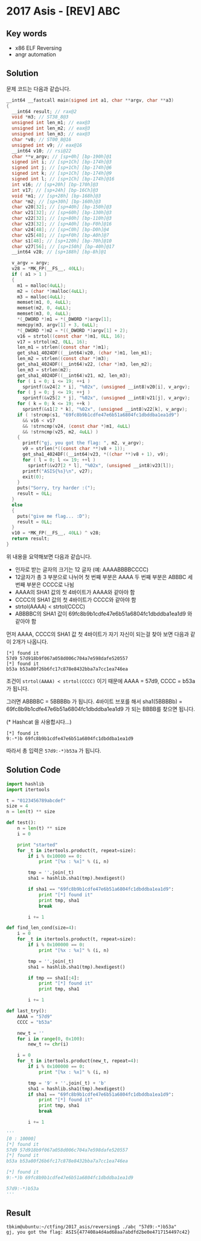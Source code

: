 # 2017 Asis - [REV] ABC

## Key words

- x86 ELF Reversing
- angr automation

## Solution

문제 코드는 다음과 같습니다.

```c
__int64 __fastcall main(signed int a1, char **argv, char **a3)
{
  __int64 result; // rax@2
  void *m3; // ST38_8@3
  unsigned int len_m1; // eax@3
  unsigned int len_m2; // eax@3
  unsigned int len_m3; // eax@3
  char *v8; // ST00_8@16
  unsigned int v9; // eax@16
  __int64 v10; // rsi@22
  char **v_argv; // [sp+0h] [bp-190h]@1
  signed int i; // [sp+1Ch] [bp-174h]@3
  signed int j; // [sp+1Ch] [bp-174h]@6
  signed int k; // [sp+1Ch] [bp-174h]@9
  signed int l; // [sp+1Ch] [bp-174h]@16
  int v16; // [sp+20h] [bp-170h]@3
  int v17; // [sp+24h] [bp-16Ch]@3
  void *m1; // [sp+28h] [bp-168h]@3
  char *m2; // [sp+30h] [bp-160h]@3
  char v20[32]; // [sp+40h] [bp-150h]@3
  char v21[32]; // [sp+60h] [bp-130h]@3
  char v22[32]; // [sp+80h] [bp-110h]@3
  char v23[32]; // [sp+A0h] [bp-F0h]@16
  char v24[48]; // [sp+C0h] [bp-D0h]@4
  char v25[48]; // [sp+F0h] [bp-A0h]@7
  char s1[48]; // [sp+120h] [bp-70h]@10
  char v27[56]; // [sp+150h] [bp-40h]@17
  __int64 v28; // [sp+188h] [bp-8h]@1

  v_argv = argv;
  v28 = *MK_FP(__FS__, 40LL);
  if ( a1 > 1 )
  {
    m1 = malloc(4uLL);
    m2 = (char *)malloc(4uLL);
    m3 = malloc(4uLL);
    memset(m1, 0, 4uLL);
    memset(m2, 0, 4uLL);
    memset(m3, 0, 4uLL);
    *(_DWORD *)m1 = *(_DWORD *)argv[1];
    memcpy(m3, argv[1] + 3, 6uLL);
    *(_DWORD *)m2 = *((_DWORD *)argv[1] + 2);
    v16 = strtol((const char *)m1, 0LL, 16);
    v17 = strtol(m2, 0LL, 16);
    len_m1 = strlen((const char *)m1);
    get_sha1_4024DF((__int64)v20, (char *)m1, len_m1);
    len_m2 = strlen((const char *)m3);
    get_sha1_4024DF((__int64)v22, (char *)m3, len_m2);
    len_m3 = strlen(m2);
    get_sha1_4024DF((__int64)v21, m2, len_m3);
    for ( i = 0; i <= 19; ++i )
      sprintf(&v24[2 * i], "%02x", (unsigned __int8)v20[i], v_argv);
    for ( j = 0; j <= 19; ++j )
      sprintf(&v25[2 * j], "%02x", (unsigned __int8)v21[j], v_argv);
    for ( k = 0; k <= 19; ++k )
      sprintf(&s1[2 * k], "%02x", (unsigned __int8)v22[k], v_argv);
    if ( !strcmp(s1, "69fc8b9b1cdfe47e6b51a6804fc1dbddba1ea1d9")
      && v16 < v17
      && !strncmp(v24, (const char *)m1, 4uLL)
      && !strncmp(v25, m2, 4uLL) )
    {
      printf("gj, you got the flag: ", m2, v_argv);
      v9 = strlen(*((const char **)v8 + 1));
      get_sha1_4024DF((__int64)v23, *((char **)v8 + 1), v9);
      for ( l = 0; l <= 19; ++l )
        sprintf(&v27[2 * l], "%02x", (unsigned __int8)v23[l]);
      printf("ASIS{%s}\n", v27);
      exit(0);
    }
    puts("Sorry, try harder :(");
    result = 0LL;
  }
  else
  {
    puts("give me flag... :D");
    result = 0LL;
  }
  v10 = *MK_FP(__FS__, 40LL) ^ v28;
  return result;
}
```

위 내용을 요약해보면 다음과 같습니다.

- 인자로 받는 글자의 크기는 12 글자 (예: AAAABBBBCCCC)
- 12글자가 총 3 부분으로 나뉘어 첫 번째 부분은 AAAA 두 번째 부분은 ABBBC 세 번째 부분은 CCCC로 나뉨
- AAAA의 SHA1 값의 첫 4바이트가 AAAA와 같아야 함
- CCCC의 SHA1 값의 첫 4바이트가 CCCC와 같아야 함
- strtol(AAAA) < strtol(CCCC)
- ABBBBC의 SHA1 값이 69fc8b9b1cdfe47e6b51a6804fc1dbddba1ea1d9 와 같아야 함

먼저 AAAA, CCCC의 SHA1 값 첫 4바이트가 자기 자신이 되는걸 찾아 보면 다음과 같이 2개가 나옵니다.

```
[*] found it
57d9 57d918b9f067a058d006c704a7e598dafe520557
[*] found it
b53a b53a80f26b6fc17c878e8432bba7a7cc1ea746ea
```

조건이 `strtol(AAAA) < strtol(CCCC)` 이기 때문에 AAAA = 57d9, CCCC = b53a가 됩니다.

그러면 ABBBBC = 5BBBBb 가 됩니다. 4바이트 브포를 해서 sha1(5BBBBb) = 69fc8b9b1cdfe47e6b51a6804fc1dbddba1ea1d9 가 되는 BBBB를 찾으면 됩니다.

(* Hashcat 을 사용합시다...)

```
[*] found it
9:-*)b 69fc8b9b1cdfe47e6b51a6804fc1dbddba1ea1d9
```

따라서 총 입력은 `57d9:-*)b53a` 가 됩니다.

## Solution Code

```python
import hashlib
import itertools

t = "0123456789abcdef"
size = 4
n = len(t) ** size

def test():
    n = len(t) ** size
    i = 0

    print "started"
    for _t in itertools.product(t, repeat=size):
        if i % 0x10000 == 0:
            print "[%x : %x]" % (i, n)

        tmp = ''.join(_t)
        sha1 = hashlib.sha1(tmp).hexdigest()

        if sha1 == "69fc8b9b1cdfe47e6b51a6804fc1dbddba1ea1d9":
            print "[*] found it"
            print tmp, sha1
            break

        i += 1

def find_len_cond(size=4):
    i = 0
    for _t in itertools.product(t, repeat=size):
        if i % 0x100000 == 0:
            print "[%x : %x]" % (i, n)

        tmp = ''.join(_t)
        sha1 = hashlib.sha1(tmp).hexdigest()

        if tmp == sha1[:4]:
            print "[*] found it"
            print tmp, sha1

        i += 1

def last_try():
    AAAA = "57d9"
    CCCC = "b53a"

    new_t = ''
    for i in range(0, 0x100):
        new_t += chr(i)

    i = 0
    for _t in itertools.product(new_t, repeat=4):
        if i % 0x100000 == 0:
            print "[%x : %x]" % (i, n)

        tmp = '9' + ''.join(_t) + 'b'
        sha1 = hashlib.sha1(tmp).hexdigest()
        if sha1 == "69fc8b9b1cdfe47e6b51a6804fc1dbddba1ea1d9":
            print "[*] found it"
            print tmp, sha1
            break

        i += 1

'''
[0 : 10000]
[*] found it
57d9 57d918b9f067a058d006c704a7e598dafe520557
[*] found it
b53a b53a80f26b6fc17c878e8432bba7a7cc1ea746ea

[*] found it
9:-*)b 69fc8b9b1cdfe47e6b51a6804fc1dbddba1ea1d9

57d9:-*)b53a
'''
```


## Result

```
tbkim@ubuntu:~/ctfing/2017_asis/reversing$ ./abc "57d9:-*)b53a"
gj, you got the flag: ASIS{477408a4d4ad68aa7abdfd2be0e4717154497c42}
```
